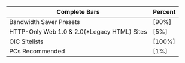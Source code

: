 | Complete Bars | Percent |
|----------|----------|
| Bandwidth Saver Presets | [90%] |
| HTTP-Only Web 1.0 & 2.0(*Legacy HTML) Sites | [5%] |
| OIC Sitelists | [100%] |
| PCs Recommended | [1%] |
